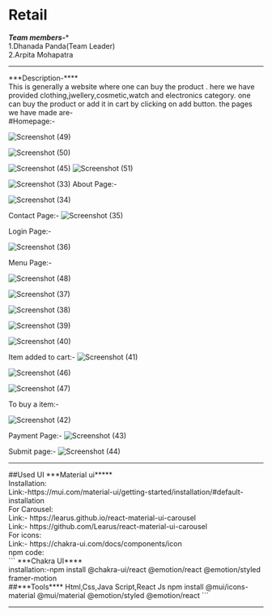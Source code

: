 # Retail
***Team members-****<br>
1.Dhanada Panda(Team Leader)<br>
2.Arpita Mohapatra
<hr>
***Description-****
<br>
This is generally a website where one can buy the product . here we have provided clothing,jwellery,cosmetic,watch and electronics category.
one can buy the product or add it in cart by clicking on add button.
the pages we have made are-<br>
#Homepage:-



![Screenshot (49)](https://github.com/Arpita389/Retail/assets/130206432/d6c7eccf-0dcf-4026-8f99-b99f6d13520f)




![Screenshot (50)](https://github.com/Arpita389/Retail/assets/130206432/06e5955a-af46-4744-be3e-ff3db55973ec)


![Screenshot (45)](https://github.com/Arpita389/Retail/assets/130206432/26e4c2fe-86d1-4cdb-99a7-f338568795a2)
![Screenshot (51)](https://github.com/Arpita389/Retail/assets/130206432/0290d07c-19ec-4d75-bf74-f31b218d9d5f)

![Screenshot (33)](https://github.com/Arpita389/Retail/assets/130206432/6641e8a9-a825-4bc9-a813-46ad39c77840)
About Page:-

![Screenshot (34)](https://github.com/Arpita389/Retail/assets/130206432/65ff7f03-9360-429e-b526-9041c2b9bcc3)



Contact Page:-
![Screenshot (35)](https://github.com/Arpita389/Retail/assets/130206432/f53b2f3f-c8f7-4e36-8cb3-bc47c7c5d299)



Login Page:-





![Screenshot (36)](https://github.com/Arpita389/Retail/assets/130206432/b60f9a83-4534-47cd-9ff5-5848c6c7444d)

Menu Page:-



![Screenshot (48)](https://github.com/Arpita389/Retail/assets/130206432/c426aef1-a298-4d22-b903-6b39ec356980)




![Screenshot (37)](https://github.com/Arpita389/Retail/assets/130206432/d2d6e431-6e30-4da0-8617-229ecf6145d4)





![Screenshot (38)](https://github.com/Arpita389/Retail/assets/130206432/0c830abf-54b7-40b6-af22-c09d6b599b54)





![Screenshot (39)](https://github.com/Arpita389/Retail/assets/130206432/66faf8ab-24db-495d-b047-9690fbcd0657)





![Screenshot (40)](https://github.com/Arpita389/Retail/assets/130206432/907dcaf8-a880-4951-8dde-f6ec17f4802c)


Item added to cart:-
![Screenshot (41)](https://github.com/Arpita389/Retail/assets/130206432/f87d2b97-eb8c-4144-ab38-9c7039cbb607)




![Screenshot (46)](https://github.com/Arpita389/Retail/assets/130206432/045c9f51-c2a4-426e-ac7b-8a4e9ab95da5)






![Screenshot (47)](https://github.com/Arpita389/Retail/assets/130206432/34357446-2a78-4fa7-8b48-6189c3544eb1)







To buy a item:-


![Screenshot (42)](https://github.com/Arpita389/Retail/assets/130206432/38fc1490-98a6-477d-ac13-3000fb76549c)


Payment Page:-
![Screenshot (43)](https://github.com/Arpita389/Retail/assets/130206432/b655f3d5-0026-47f7-8940-520f0126e86a)







Submit page:-
![Screenshot (44)](https://github.com/Arpita389/Retail/assets/130206432/7fccbcd4-a3ce-496c-8f3d-878c29505fe4)










<hr>
##Used UI
***Material ui*****
<br>
Installation:<br>
Link:-https://mui.com/material-ui/getting-started/installation/#default-installation
<br>
For Carousel:<br>
Link:- https://learus.github.io/react-material-ui-carousel
<br>
Link:- https://github.com/Learus/react-material-ui-carousel
<br>
For icons:<br>
Link:- https://chakra-ui.com/docs/components/icon
<br>
npm code:<br>
```
***Chakra UI****<br>
installation:-npm install @chakra-ui/react @emotion/react @emotion/styled framer-motion<br>
##***Tools****
Html,Css,Java Script,React Js
npm install @mui/icons-material @mui/material @emotion/styled @emotion/react
```
<hr>
